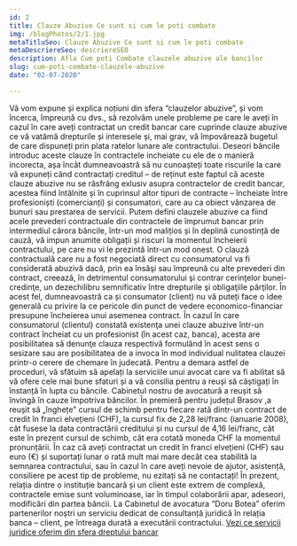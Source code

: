 ```yaml
---
id: 2
title: Clauze Abuzive Ce sunt si cum le poti combate
img: /blogPhotos/2/1.jpg
metaTitluSeo: Clauze Abuzive Ce sunt si cum le poti combate
metaDescriereSeo: descriereSEO
description: Afla Cum poti Combate clauzele abuzive ale bancilor
slug: cum-poti-combate-clauzele-abuzive
date: "02-07-2020"

---
```


<p>
Vă vom expune și explica noțiuni din sfera “clauzelor abuzive”, și vom încerca, împreună cu dvs., să rezolvăm unele probleme pe care le aveți în cazul în care aveți contractat un credit bancar care cuprinde clauze abuzive ce vă vatămă drepturile și interesele și, mai grav, vă împovărează bugetul de care dispuneți prin plata ratelor lunare ale contractului. Deseori băncile introduc aceste clauze în contractele incheiate cu ele de o manieră incorecta, așa încât dumneavoastră să nu cunoașteți toate riscurile la care vă expuneți când contractați creditul – de reținut este faptul că aceste clauze abuzive nu se răsfrâng exlusiv asupra contractelor de credit bancar, acestea fiind întâlnite și în cuprinsul altor tipuri de contracte – încheiate între profesioniști (comercianți) și consumatori, care au ca obiect vânzarea de bunuri sau prestarea de servicii. Putem defini clauzele abuzive ca fiind acele prevederi contractuale din contractele de împrumut bancar prin intermediul cărora băncile, într-un mod malițios și în deplină cunostință de cauză, vă impun anumite obligații și riscuri la momentul încheierii contractului, pe care nu vi le prezintă într-un mod onest. O clauză contractuală care nu a fost negociată direct cu consumatorul va fi considerată abuzivă dacă, prin ea însăşi sau împreună cu alte prevederi din contract, creează, în detrimentul consumatorului şi contrar cerinţelor bunei-credinţe, un dezechilibru semnificativ între drepturile şi obligaţiile părţilor. În acest fel, dumneavoastră ca și consumator (client) nu vă puteți face o idee generală cu privire la ce pericole din punct de vedere economico-financiar presupune încheierea unui asemenea contract. În cazul în care consumatorul (clientul) constată existenţa unei clauze abuzive într-un contract încheiat cu un profesionist (în acest caz, banca), acesta are posibilitatea să denunţe clauza respectivă formulând în acest sens o sesizare sau are posibilitatea de a invoca în mod individual nulitatea clauzei printr-o cerere de chemare în judecată. Pentru a demara astfel de proceduri, vă sfătuim să apelați la serviciile unui avocat care va fi abilitat să vă ofere cele mai bune sfaturi și a vă consilia pentru a reuși să câștigați în înstanță în lupta cu băncile. Cabinetul nostru de avocatură a reușit să învingă în cauze împotriva băncilor. În premieră pentru județul Brasov ,a reușit să „înghețe” cursul de schimb pentru fiecare rată dintr-un contract de credit în franci elvețieni (CHF), la cursul fix de 2,28 lei/franc (ianuarie 2008), cât fusese la data contractării creditului și nu cursul de 4,16 lei/franc, cât este în prezent cursul de schimb, cât era cotată moneda CHF la momentul pronunțării. În caz că aveți contractat un credit în franci elvețieni (CHF) sau euro (€) și suportați lunar o rată mult mai mare decât cea stabilită la semnarea contractului, sau în cazul în care aveți nevoie de ajutor, asistență, consiliere pe acest tip de probleme, nu ezitați să ne contactați! În prezent, relația dintre o instituție bancară și un client este extrem de complexă, contractele emise sunt voluminoase, iar în timpul colaborării apar, adeseori, modificări din partea băncii. La Cabinetul de avocatura “Doru Botea” oferim partenerilor noștri un serviciu dedicat de consultanță juridică în relația banca – client, pe întreaga durată a executării contractului.  <a href='/drept-bancar'>Vezi ce servicii juridice oferim din sfera dreptului bancar</a>
</p>